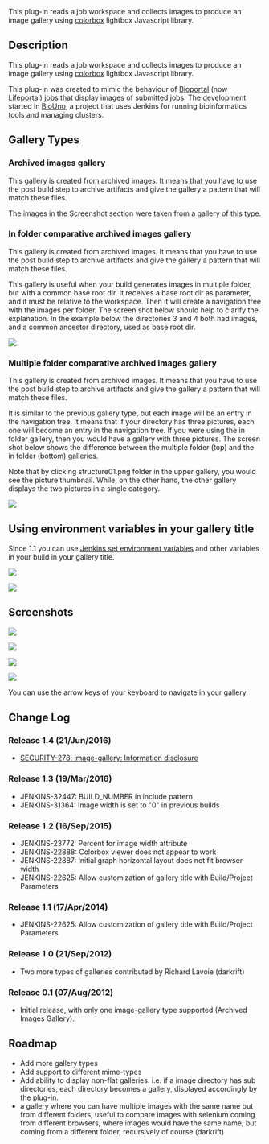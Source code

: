 This plug-in reads a job workspace and collects images to produce an
image gallery using
[colorbox](http://www.jacklmoore.com/colorbox) lightbox
Javascript library.

## Description

This plug-in reads a job workspace and collects images to produce an
image gallery using
[colorbox](http://www.jacklmoore.com/colorbox) lightbox
Javascript library.

This plug-in was created to mimic the behaviour of
[Bioportal](http://www.bioportal.uio.no/) (now
[Lifeportal](https://lifeportal.uio.no/)) jobs that
display images of submitted jobs. The development started
in [BioUno](http://www.biouno.org/), a project that uses
Jenkins for running bioinformatics tools and managing clusters.

## Gallery Types

### Archived images gallery

This gallery is created from archived images. It means that you have to
use the post build step to archive artifacts and give the gallery a
pattern that will match these files.

The images in the Screenshot section were taken from a gallery of this
type.

### In folder comparative archived images gallery

This gallery is created from archived images. It means that you have to
use the post build step to archive artifacts and give the gallery a
pattern that will match these files.

This gallery is useful when your build generates images in multiple
folder, but with a common base root dir. It receives a base root dir as
parameter, and it must be relative to the workspace. Then it will create
a navigation tree with the images per folder. The screen shot below
should help to clarify the explanation. In the example below the
directories 3 and 4 both had images, and a common ancestor directory,
used as base root dir.

![](https://wiki.jenkins.io/download/attachments/63144496/in_folder_gallery.png?version=1&modificationDate=1397700427000&api=v2)

### Multiple folder comparative archived images gallery

This gallery is created from archived images. It means that you have to
use the post build step to archive artifacts and give the gallery a
pattern that will match these files.

It is similar to the previous gallery type, but each image will be an
entry in the navigation tree. It means that if your directory has three
pictures, each one will become an entry in the navigation tree. If you
were using the in folder gallery, then you would have a gallery with
three pictures. The screen shot below shows the difference between the
multiple folder (top) and the in folder (bottom) galleries.

Note that by clicking structure01.png folder in the upper gallery, you
would see the picture thumbnail. While, on the other hand, the other
gallery displays the two pictures in a single category.

![](https://wiki.jenkins.io/download/attachments/63144496/multiple_gallery_01.png?version=1&modificationDate=1397703017000&api=v2)

## Using environment variables in your gallery title

Since 1.1 you can use [Jenkins set environment
variables](https://wiki.jenkins-ci.org/display/JENKINS/Building+a+software+project#Buildingasoftwareproject-JenkinsSetEnvironmentVariables)
and other variables in your build in your gallery title. 

![](https://wiki.jenkins.io/download/attachments/63144496/expand_variables.png?version=1&modificationDate=1397693563000&api=v2)

![](https://wiki.jenkins.io/download/attachments/63144496/expanded_variable.png?version=2&modificationDate=1397693749000&api=v2)

## Screenshots

![](https://wiki.jenkins.io/download/attachments/63144496/screenshot1.png?version=1&modificationDate=1343939269000&api=v2)

![](https://wiki.jenkins.io/download/attachments/63144496/screenshot2.png?version=1&modificationDate=1343939274000&api=v2)

![](https://wiki.jenkins.io/download/attachments/63144496/screenshot3.png?version=1&modificationDate=1343939278000&api=v2)

![](https://wiki.jenkins.io/download/attachments/63144496/screenshot4.png?version=1&modificationDate=1343939284000&api=v2)

You can use the arrow keys of your keyboard to navigate in your gallery.

## Change Log

### Release 1.4 (21/Jun/2016)

- [SECURITY-278: image-gallery: Information
  disclosure](https://issues.jenkins-ci.org/browse/SECURITY-278)

### Release 1.3 (19/Mar/2016)

- JENKINS-32447: BUILD\_NUMBER in include pattern
- JENKINS-31364: Image width is set to "0" in previous builds

### Release 1.2 (16/Sep/2015)

- JENKINS-23772: Percent for image width attribute
- JENKINS-22888: Colorbox viewer does not appear to work
- JENKINS-22887: Initial graph horizontal layout does not fit browser
  width
- JENKINS-22625: Allow customization of gallery title with
  Build/Project Parameters

### Release 1.1 (17/Apr/2014)

- JENKINS-22625: Allow customization of gallery title with
  Build/Project Parameters

### Release 1.0 (21/Sep/2012)

- Two more types of galleries contributed by Richard Lavoie (darkrift)

### Release 0.1 (07/Aug/2012)

- Initial release, with only one image-gallery type supported
  (Archived Images Gallery).

## Roadmap

- Add more gallery types
- Add support to different mime-types
- Add ability to display non-flat galleries. i.e. if a image directory
  has sub directories, each directory becomes a gallery, displayed
  accordingly by the plug-in.
- a gallery where you can have multiple images with the same name but
  from different folders, useful to compare images with selenium
  coming from different browsers, where images would have the same
  name, but coming from a different folder, recursively of course
  (darkrift)
